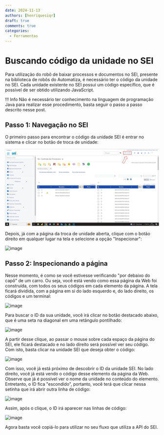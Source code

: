 ```yaml
---
date: 2024-11-13
authors: [henriquesiqr]
draft: true
comments: true
categories:
  - Ferramentas
---
```


# Buscando código da unidade no SEI

Para utilização do robô de baixar processos e documentos no SEI, presente na biblioteca de robôs do Automatiza, é necessário ter o código da unidade no SEI. Cada unidade existente no SEI possui um código específico, que é possível de ser obtido utilizando JavaScript.

<!-- more -->
!!! Info
    Não é necessário ter conhecimento na linguagem de programação Java para realizar esse procedimento, basta seguir o passo a passo descrito nesse post.

## Passo 1: Navegação no SEI
O primeiro passo para encontrar o código da unidade SEI é entrar no sistema e clicar no botão de troca de unidade:

![image](https://github.com/automatiza-mg/handbook/blob/main/docs/assets/images/pag_inicial_sei.jpeg)

Depois, já com a página da troca de unidade aberta, clique com o botão direito em qualquer lugar na tela e selecione a opção "Inspecionar":

![image]()

## Passo 2: Inspecionando a página
Nesse momento, é como se você estivesse verificando "por debaixo do capô" de um carro. Ou seja, você está vendo como essa página da Web foi construída, com todos os seus códigos em cada elemento da página. A tela ficará dividida, com a página em si do lado esquerdo e, do lado direito, os códigos e um terminal:

![image]()

Para buscar o ID da sua unidade, você irá clicar no botão destacado abaixo, que é uma seta na diagonal em uma retângulo pontilhado:

![image]()

A partir desse clique, ao passar o mouse sobre cada espaço da página do SEI, ele ficará destacado e no lado direito será possível ver seu código. Com isto, basta clicar na unidade SEI que deseja obter o código:

![image]()

Com isso, você já está próximo de descobrir o ID da unidade SEI. No lado direito, você já está vendo o código desse elemento da página da Web. Observe que já é possível ver o nome da unidade no conteúdo do elemento. Entretanto, o ID fica "escondido", portanto, você terá que clicar nessa setinha que irá abrir outra linha de código:

![image]()

Assim, após o clique, o ID irá aparecer nas linhas de código:

![image]()

Agora basta você copiá-lo para utilizar no seu fluxo que utiliza a API do SEI.